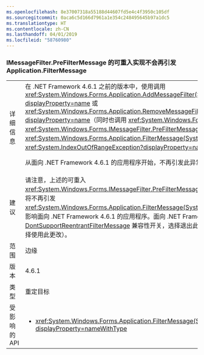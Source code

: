 ```yaml
---
ms.openlocfilehash: 8e37007318a55188d44607fd5e4c4f3950c105df
ms.sourcegitcommit: 0aca6c5d166d7961a1e354c248495645b97a1dc5
ms.translationtype: HT
ms.contentlocale: zh-CN
ms.lasthandoff: 04/01/2019
ms.locfileid: "58760980"
---
```

### <a name="applicationfiltermessage-no-longer-throws-for-re-entrant-implementations-of-imessagefilterprefiltermessage"></a>IMessageFilter.PreFilterMessage 的可重入实现不会再引发 Application.FilterMessage

|   |   |
|---|---|
|详细信息|在 .NET Framework 4.6.1 之前的版本中，使用调用 <xref:System.Windows.Forms.Application.AddMessageFilter(System.Windows.Forms.IMessageFilter)?displayProperty=name> 或 <xref:System.Windows.Forms.Application.RemoveMessageFilter(System.Windows.Forms.IMessageFilter)?displayProperty=name>（同时也调用 <xref:System.Windows.Forms.Application.DoEvents>）的 <xref:System.Windows.Forms.IMessageFilter.PreFilterMessage(System.Windows.Forms.Message@)> 调用 <xref:System.Windows.Forms.Application.FilterMessage(System.Windows.Forms.Message@)> 可能导致 <xref:System.IndexOutOfRangeException?displayProperty=name>。<p/>从面向 .NET Framework 4.6.1 的应用程序开始，不再引发此异常，并且可能使用上述的可重入筛选器。|
|建议|请注意，上述的可重入 <xref:System.Windows.Forms.IMessageFilter.PreFilterMessage(System.Windows.Forms.Message@)> 行为将不再引发 <xref:System.Windows.Forms.Application.FilterMessage(System.Windows.Forms.Message@)>。 此更改仅影响面向 .NET Framework 4.6.1 的应用程序。面向 .NET Framework 4.6.1 的应用可使用 [DontSupportReentrantFilterMessage](~/docs/framework/migration-guide/mitigation-custom-imessagefilter-prefiltermessage-implementations.md#mitigation) 兼容性开关，选择退出此更改（或者面向较早的 Framework 的应用可选择使用此更改）。|
|范围|边缘|
|版本|4.6.1|
|类型|重定目标|
|受影响的 API|<ul><li><xref:System.Windows.Forms.Application.FilterMessage(System.Windows.Forms.Message@)?displayProperty=nameWithType></li></ul>|


